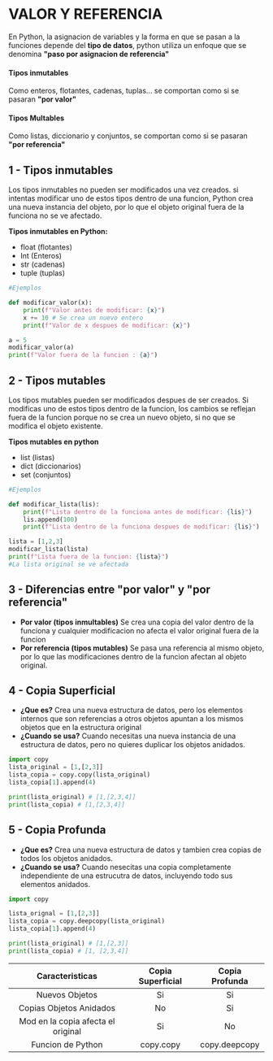 # VALOR Y REFERENCIA

En Python, la asignacion de variables y la forma en que se pasan a la funciones depende del **tipo de datos**, python utiliza un enfoque que se denomina **"paso por asignacion de referencia"**

#### Tipos inmutables
Como enteros, flotantes, cadenas, tuplas... se comportan como si se pasaran **"por valor"**

#### Tipos Multables
Como listas, diccionario y conjuntos, se comportan como si se pasaran **"por referencia"**

## 1 - Tipos inmutables

Los tipos inmutables no pueden ser modificados una vez creados. si intentas modificar uno de estos tipos dentro de una funcion, Python crea una nueva instancia del objeto, por lo que el objeto original fuera de la funciona no se ve afectado.

**Tipos inmutables en Python:**
- float (flotantes)
- Int (Enteros)
- str (cadenas)
- tuple (tuplas)

```Python
#Ejemplos

def modificar_valor(x):
	print(f"Valor antes de modificar: {x}")
	x += 10 # Se crea un nuevo entero
	print(f"Valor de x despues de modificar: {x}")

a = 5
modificar_valor(a)
print(f"Valor fuera de la funcion : {a}")
```

## 2 - Tipos mutables

Los tipos mutables pueden ser modificados despues de ser creados. Si modificas uno de estos tipos dentro de la funcion, los cambios se reflejan fuera de la funcion porque no se crea un nuevo objeto, si no que se modifica el objeto existente.

**Tipos mutables en python**
- list (listas)
- dict (diccionarios)
- set (conjuntos)

```python
#Ejemplos

def modificar_lista(lis):
	print(f"Lista dentro de la funciona antes de modificar: {lis}")
	lis.append(100)
	print(f"Lista dentro de la funciona despues de modificar: {lis}")

lista = [1,2,3]
modificar_lista(lista)
print(f"Lista fuera de la funcion: {lista}")
#La lista original se ve afectada
```

## 3 - Diferencias entre "por valor" y "por referencia"

- **Por valor (tipos inmultables)** Se crea una copia del valor dentro de la funciona y cualquier modificacion no afecta el valor original fuera de la funcion
- **Por referencia (tipos mutables)** Se pasa una referencia al mismo objeto, por lo que las modificaciones dentro de la funcion afectan al objeto original.

## 4 - Copia Superficial

- **¿Que es?** Crea una nueva estructura de datos, pero los elementos internos que son referencias a otros objetos apuntan a los mismos objetos que en la estructura original
- **¿Cuando se usa?** Cuando necesitas una nueva instancia de una estructura de datos, pero no quieres duplicar los objetos anidados.

```python
import copy
lista_original = [1,[2,3]]
lista_copia = copy.copy(lista_original)
lista_copia[1].append(4)

print(lista_original) # [1,[2,3,4]]
print(lista_copia) # [1,[2,3,4]]
```

## 5 - Copia Profunda

- **¿Que es?** Crea una nueva estructura de datos y tambien crea copias de todos los objetos anidados.
- **¿Cuando se usa?** Cuando nesecitas una copia completamente independiente de una estrucutra de datos, incluyendo todo sus elementos anidados.

```python
import copy

lista_orignal = [1,[2,3]]
lista_copia = copy.deepcopy(lista_original)
lista_copia[1].append(4)

print(lista_original) # [1,[2,3]]
print(lista_copia) # [1, [2,3,4]]
```


|        **Caracteristicas**         | **Copia Superficial** | **Copia Profunda** |
| :--------------------------------: | :-------------------: | :----------------: |
|           Nuevos Objetos           |          Si           |         Si         |
|      Copias Objetos Anidados       |          No           |         Si         |
| Mod en la copia afecta el original |          Si           |         No         |
|         Funcion de Python          |       copy.copy       |   copy.deepcopy    |
